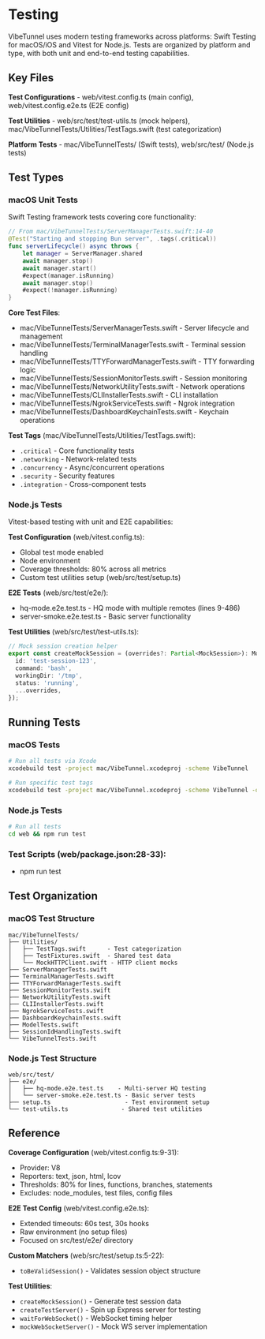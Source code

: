 <!-- Generated: 2025-06-21 16:45:00 UTC -->

# Testing

VibeTunnel uses modern testing frameworks across platforms: Swift Testing for macOS/iOS and Vitest for Node.js. Tests are organized by platform and type, with both unit and end-to-end testing capabilities.

## Key Files

**Test Configurations** - web/vitest.config.ts (main config), web/vitest.config.e2e.ts (E2E config)

**Test Utilities** - web/src/test/test-utils.ts (mock helpers), mac/VibeTunnelTests/Utilities/TestTags.swift (test categorization)

**Platform Tests** - mac/VibeTunnelTests/ (Swift tests), web/src/test/ (Node.js tests)

## Test Types

### macOS Unit Tests

Swift Testing framework tests covering core functionality:

```swift
// From mac/VibeTunnelTests/ServerManagerTests.swift:14-40
@Test("Starting and stopping Bun server", .tags(.critical))
func serverLifecycle() async throws {
    let manager = ServerManager.shared
    await manager.stop()
    await manager.start()
    #expect(manager.isRunning)
    await manager.stop()
    #expect(!manager.isRunning)
}
```

**Core Test Files**:
- mac/VibeTunnelTests/ServerManagerTests.swift - Server lifecycle and management
- mac/VibeTunnelTests/TerminalManagerTests.swift - Terminal session handling
- mac/VibeTunnelTests/TTYForwardManagerTests.swift - TTY forwarding logic
- mac/VibeTunnelTests/SessionMonitorTests.swift - Session monitoring
- mac/VibeTunnelTests/NetworkUtilityTests.swift - Network operations
- mac/VibeTunnelTests/CLIInstallerTests.swift - CLI installation
- mac/VibeTunnelTests/NgrokServiceTests.swift - Ngrok integration
- mac/VibeTunnelTests/DashboardKeychainTests.swift - Keychain operations

**Test Tags** (mac/VibeTunnelTests/Utilities/TestTags.swift):
- `.critical` - Core functionality tests
- `.networking` - Network-related tests
- `.concurrency` - Async/concurrent operations
- `.security` - Security features
- `.integration` - Cross-component tests

### Node.js Tests

Vitest-based testing with unit and E2E capabilities:

**Test Configuration** (web/vitest.config.ts):
- Global test mode enabled
- Node environment
- Coverage thresholds: 80% across all metrics
- Custom test utilities setup (web/src/test/setup.ts)

**E2E Tests** (web/src/test/e2e/):
- hq-mode.e2e.test.ts - HQ mode with multiple remotes (lines 9-486)
- server-smoke.e2e.test.ts - Basic server functionality

**Test Utilities** (web/src/test/test-utils.ts):
```typescript
// Mock session creation helper
export const createMockSession = (overrides?: Partial<MockSession>): MockSession => ({
  id: 'test-session-123',
  command: 'bash',
  workingDir: '/tmp',
  status: 'running',
  ...overrides,
});
```

## Running Tests

### macOS Tests

```bash
# Run all tests via Xcode
xcodebuild test -project mac/VibeTunnel.xcodeproj -scheme VibeTunnel

# Run specific test tags
xcodebuild test -project mac/VibeTunnel.xcodeproj -scheme VibeTunnel -only-testing:VibeTunnelTests/ServerManagerTests
```

### Node.js Tests

```bash
# Run all tests
cd web && npm run test
```

### Test Scripts (web/package.json:28-33):
- npm run test

## Test Organization

### macOS Test Structure
```
mac/VibeTunnelTests/
├── Utilities/
│   ├── TestTags.swift      - Test categorization
│   ├── TestFixtures.swift  - Shared test data
│   └── MockHTTPClient.swift - HTTP client mocks
├── ServerManagerTests.swift
├── TerminalManagerTests.swift
├── TTYForwardManagerTests.swift
├── SessionMonitorTests.swift
├── NetworkUtilityTests.swift
├── CLIInstallerTests.swift
├── NgrokServiceTests.swift
├── DashboardKeychainTests.swift
├── ModelTests.swift
├── SessionIdHandlingTests.swift
└── VibeTunnelTests.swift
```

### Node.js Test Structure
```
web/src/test/
├── e2e/
│   ├── hq-mode.e2e.test.ts    - Multi-server HQ testing
│   └── server-smoke.e2e.test.ts - Basic server tests
├── setup.ts                     - Test environment setup
└── test-utils.ts               - Shared test utilities
```

## Reference

**Coverage Configuration** (web/vitest.config.ts:9-31):
- Provider: V8
- Reporters: text, json, html, lcov
- Thresholds: 80% for lines, functions, branches, statements
- Excludes: node_modules, test files, config files

**E2E Test Config** (web/vitest.config.e2e.ts):
- Extended timeouts: 60s test, 30s hooks
- Raw environment (no setup files)
- Focused on src/test/e2e/ directory

**Custom Matchers** (web/src/test/setup.ts:5-22):
- `toBeValidSession()` - Validates session object structure

**Test Utilities**:
- `createMockSession()` - Generate test session data
- `createTestServer()` - Spin up Express server for testing
- `waitForWebSocket()` - WebSocket timing helper
- `mockWebSocketServer()` - Mock WS server implementation